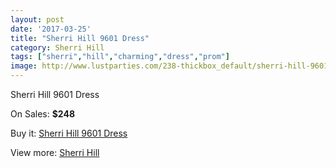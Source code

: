 ```yaml
---
layout: post
date: '2017-03-25'
title: "Sherri Hill 9601 Dress"
category: Sherri Hill
tags: ["sherri","hill","charming","dress","prom"]
image: http://www.lustparties.com/238-thickbox_default/sherri-hill-9601-dress.jpg
---
```

Sherri Hill 9601 Dress

On Sales: **$248**
<a href="https://www.lustparties.com/en/sherri-hill/82-sherri-hill-9601-dress.html"><amp-img layout="responsive" width="600" height="600" src="//www.lustparties.com/238-thickbox_default/sherri-hill-9601-dress.jpg" alt="Sherri Hill 9601 Dress 0" /></a>
<a href="https://www.lustparties.com/en/sherri-hill/82-sherri-hill-9601-dress.html"><amp-img layout="responsive" width="600" height="600" src="//www.lustparties.com/239-thickbox_default/sherri-hill-9601-dress.jpg" alt="Sherri Hill 9601 Dress 1" /></a>

Buy it: [Sherri Hill 9601 Dress](https://www.lustparties.com/en/sherri-hill/82-sherri-hill-9601-dress.html "Sherri Hill 9601 Dress")

View more: [Sherri Hill](https://www.lustparties.com/en/2-sherri-hill "Sherri Hill")